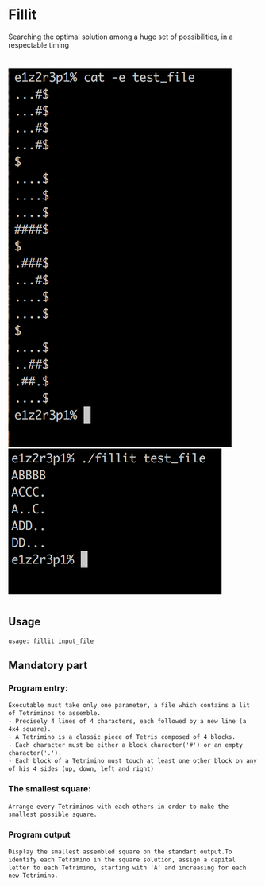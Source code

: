 # Fillit
Searching the optimal solution among a huge set of possibilities, in a respectable timing

#
![](test_file.png)
![](fillit_result.png)
#

## Usage
    usage: fillit input_file

## Mandatory part

### Program entry:  
    Executable must take only one parameter, a file which contains a lit of Tetriminos to assemble.
    - Precisely 4 lines of 4 characters, each followed by a new line (a 4x4 square).
    - A Tetrimino is a classic piece of Tetris composed of 4 blocks.
    - Each character must be either a block character('#') or an empty character('.').
    - Each block of a Tetrimino must touch at least one other block on any of his 4 sides (up, down, left and right)
    
### The smallest square:
    Arrange every Tetriminos with each others in order to make the smallest possible square.
    
### Program output
    Display the smallest assembled square on the standart output.To identify each Tetrimino in the square solution, assign a capital letter to each Tetrimino, starting with 'A' and increasing for each new Tetrimino.
